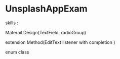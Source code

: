# UnsplashAppExam

skills :

Materail Design(TextField, radioGroup)

extension Method(EditText listener with completion )

enum class
